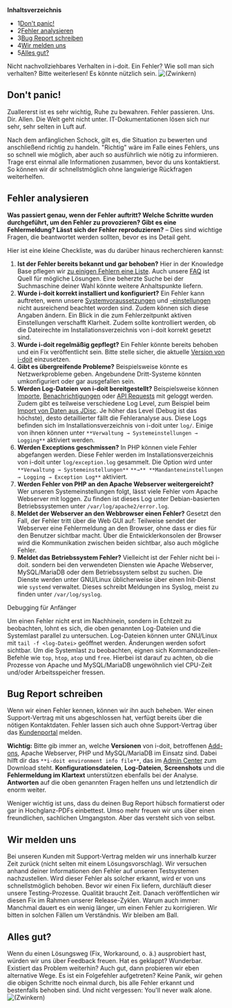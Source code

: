 **Inhaltsverzeichnis**

*   1[Don't panic!](#Troubleshooting-Don'tpanic!)
*   2[Fehler analysieren](#Troubleshooting-Fehleranalysieren)
*   3[Bug Report schreiben](#Troubleshooting-BugReportschreiben)
*   4[Wir melden uns](#Troubleshooting-Wirmeldenuns)
*   5[Alles gut?](#Troubleshooting-Allesgut?)

Nicht nachvollziehbares Verhalten in i-doit. Ein Fehler? Wie soll man sich verhalten? Bitte weiterlesen! Es könnte nützlich sein. ![(Zwinkern)](/s/-rg4ht/8803/xi7l17/_/images/icons/emoticons/wink.svg)

Don't panic!
------------

Zuallererst ist es sehr wichtig, Ruhe zu bewahren. Fehler passieren. Uns. Dir. Allen. Die Welt geht nicht unter. IT-Dokumentationen lösen sich nur sehr, sehr selten in Luft auf.

Nach dem anfänglichen Schock, gilt es, die Situation zu bewerten und anschließend richtig zu handeln. "Richtig" wäre im Falle eines Fehlers, uns so schnell wie möglich, aber auch so ausführlich wie nötig zu informieren. Trage erst einmal alle Informationen zusammen, bevor du uns kontaktierst. So können wir dir schnellstmöglich ohne langwierige Rückfragen weiterhelfen.

Fehler analysieren
------------------

**Was passiert genau, wenn der Fehler auftritt? Welche Schritte wurden durchgeführt, um den Fehler zu provozieren? Gibt es eine Fehlermeldung? Lässt sich der Fehler reproduzieren?** – Dies sind wichtige Fragen, die beantwortet werden sollten, bevor es ins Detail geht.

Hier ist eine kleine Checkliste, was du darüber hinaus recherchieren kannst:

1.  **Ist der Fehler bereits bekannt und gar behoben?** Hier in der Knowledge Base pflegen wir [zu einigen Fehlern eine Liste](/display/de/Hotfixes). Auch unsere [FAQ](/display/de/FAQ) ist Quell für mögliche Lösungen. Eine beherzte Suche bei der Suchmaschine deiner Wahl könnte weitere Anhaltspunkte liefern.
2.  **Wurde i-doit korrekt installiert und konfiguriert?** Ein Fehler kann auftreten, wenn unsere [Systemvoraussetzungen](/display/de/Systemvoraussetzungen) und [\-einstellungen](/display/de/Systemeinstellungen) nicht ausreichend beachtet worden sind. Zudem können sich diese Angaben ändern. Ein Blick in die zum Fehlerzeitpunkt aktiven Einstellungen verschafft Klarheit. Zudem sollte kontrolliert werden, ob die Dateirechte im Installationsverzeichnis von i-doit korrekt gesetzt sind.
3.  **Wurde i-doit regelmäßig gepflegt?** Ein Fehler könnte bereits behoben und ein Fix veröffentlicht sein. Bitte stelle sicher, die aktuelle [Version von i-doit](/display/de/Versionshistorie) einzusetzen.
4.  **Gibt es übergreifende Probleme?** Beispielsweise könnte es Netzwerkprobleme geben. Angebundene Dritt-Systeme könnten umkonfiguriert oder gar ausgefallen sein.
5.  **Werden Log-Dateien von i-doit bereitgestellt?** Beispielsweise können [Importe](/display/de/Daten+konsolidieren), [Benachrichtigungen](/display/de/Benachrichtigungen) oder [API Requests](/pages/viewpage.action?pageId=7831613) mit geloggt werden. Zudem gibt es teilweise verschiedene Log Level, zum Beispiel beim [Import von Daten aus JDisc](/display/de/JDisc+Discovery). Je höher das Level (Debug ist das höchste), desto detaillierter fällt die Fehleranalyse aus. Diese Logs befinden sich im Installationsverzeichnis von i-doit unter `log/`. Einige von ihnen können unter `**Verwaltung → Systemeinstellungen → Logging**` aktiviert werden.
6.  **Werden Exceptions geschmissen?** In PHP können viele Fehler abgefangen werden. Diese Fehler werden im Installationsverzeichnis von i-doit unter `log/exception.log` gesammelt. Die Option wird unter `**Verwaltung → Systemeinstellungen**` `**→** **Mandanteneinstellungen → Logging → Exception Log**` aktiviert.
7.  **Werden Fehler von PHP an den Apache Webserver weitergereicht?** Wer unseren Systemeinstellungen folgt, lässt viele Fehler vom Apache Webserver mit loggen. Zu finden ist dieses Log unter Debian-basierten Betriebssystemen unter `/var/log/apache2/error.log`.
8.  **Meldet der Webserver an den Webbrowser einen Fehler?** Gesetzt den Fall, der Fehler tritt über die Web GUI auf: Teilweise sendet der Webserver eine Fehlermeldung an den Browser, ohne dass er dies für den Benutzer sichtbar macht. Über die Entwicklerkonsolen der Browser wird die Kommunikation zwischen beiden sichtbar, also auch mögliche Fehler.
9.  **Meldet das Betriebssystem Fehler?** Vielleicht ist der Fehler nicht bei i-doit. sondern bei den verwendeten Diensten wie Apache Webserver, MySQL/MariaDB oder dem Betriebssystem selbst zu suchen. Die Dienste werden unter GNU/Linux üblicherweise über einen Init-Dienst wie `systemd` verwaltet. Dieses schreibt Meldungen ins Syslog, meist zu finden unter `/var/log/syslog`.

Debugging für Anfänger

Um einen Fehler nicht erst im Nachhinein, sondern in Echtzeit zu beobachten, lohnt es sich, die oben genannten Log-Dateien und die Systemlast parallel zu untersuchen. Log-Dateien können unter GNU/Linux mit `tail -f <log-Datei>` geöffnet werden. Änderungen werden sofort sichtbar. Um die Systemlast zu beobachten, eignen sich Kommandozeilen-Befehle wie `top`, `htop`, `atop` und `free`. Hierbei ist darauf zu achten, ob die Prozesse von Apache und MySQL/MariaDB ungewöhnlich viel CPU-Zeit und/oder Arbeitsspeicher fressen.

  

  

Bug Report schreiben
--------------------

Wenn wir einen Fehler kennen, können wir ihn auch beheben. Wer einen Support-Vertrag mit uns abgeschlossen hat, verfügt bereits über die nötigen Kontaktdaten. Fehler lassen sich auch ohne Support-Vertrag über das [Kundenportal](/display/de/Kundenportal) melden.

**Wichtig:** Bitte gib immer an, welche **Versionen** von i-doit, betroffenen [Add-ons](/display/de/i-doit+pro+Add-ons), Apache Webserver, PHP und MySQL/MariaDB im Einsatz sind. Dabei hilft dir das `**i-doit environment info file**`, das im [Admin Center](/display/de/Admin+Center) zum Download steht. **Konfigurationsdateien**, **Log-Dateien**, **Screenshots** und die **Fehlermeldung im Klartext** unterstützen ebenfalls bei der Analyse. **Antworten** auf die oben genannten Fragen helfen uns und letztendlich dir enorm weiter.

Weniger wichtig ist uns, dass du deinen Bug Report hübsch formatierst oder gar in Hochglanz-PDFs einbettest. Umso mehr freuen wir uns über einen freundlichen, sachlichen Umgangston. Aber das versteht sich von selbst.

Wir melden uns
--------------

Bei unseren Kunden mit Support-Vertrag melden wir uns innerhalb kurzer Zeit zurück (nicht selten mit einem Lösungsvorschlag). Wir versuchen anhand deiner Informationen den Fehler auf unseren Testsystemen nachzustellen. Wird dieser Fehler als solcher erkannt, wird er von uns schnellstmöglich behoben. Bevor wir einen Fix liefern, durchläuft dieser unsere Testing-Prozesse. Qualität braucht Zeit. Danach veröffentlichen wir diesen Fix im Rahmen unserer Release-Zyklen. Warum auch immer: Manchmal dauert es ein wenig länger, um einen Fehler zu korrigieren. Wir bitten in solchen Fällen um Verständnis. Wir bleiben am Ball.

Alles gut?
----------

Wenn du einen Lösungsweg (Fix, Workaround, o. ä.) ausprobiert hast, würden wir uns über Feedback freuen. Hat es geklappt? Wunderbar. Existiert das Problem weiterhin? Auch gut, dann probieren wir eben alternative Wege. Es ist ein Folgefehler aufgetreten? Keine Panik, wir gehen die obigen Schritte noch einmal durch, bis alle Fehler erkannt und bestenfalls behoben sind. Und nicht vergessen: You'll never walk alone. ![(Zwinkern)](/s/-rg4ht/8803/xi7l17/_/images/icons/emoticons/wink.svg)